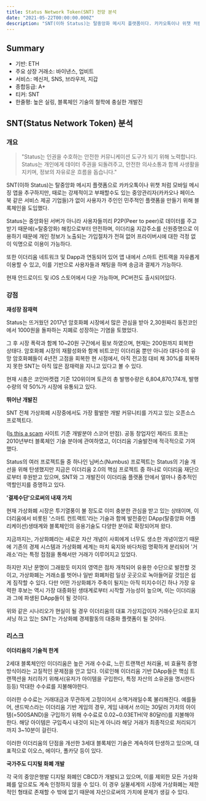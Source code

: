 ```yaml
---
title: Status Network Token(SNT) 전망 분석
date: "2021-05-22T00:00:00.000Z"
description: "SNT(이하 Status)는 탈중앙화 메시지 플랫폼이다. 카카오톡이나 위챗 처럼 모바일 메시징 앱을 추구하지만, 강제적이고 부패할 수 있는 중앙 관리 체제가 없이 사용자가 곧 주체인 민주적인 플랫폼을 만들기 위해 블록체인의 탈중앙화 기술을 도입했다."
---
```


## Summary

- 기반: ETH
- 주요 상장 거래소: 바이낸스, 업비트
- 서비스: 메신저, SNS, 브라우저, 지갑
- 종합등급: A+
- 티커: SNT
- 한줄평: 높은 실링, 블록체인 기술의 철학에 충실한 개발진

## SNT(Status Network Token) 분석

### 개요

> "Status는 인권을 수호하는 안전한 커뮤니케이션 도구가 되기 위해 노력합니다. Status는 개인에게 데이터 주권을 되돌려주고, 안전한 의사소통과 함께 사생활을 지키며, 정보의 자유로운 흐름을 돕습니다."

SNT(이하 Status)는 탈중앙화 메시지 플랫폼으로 카카오톡이나 위챗 처럼 모바일 메시징 앱을 추구하지만, 때로는 강제적이고 부패할수도 있는 중앙관리자(카카오나 페이스북 같은 서비스 제공 기업들)가 없이 사용자가 주인인 민주적인 플랫폼을 만들기 위해 블록체인을 도입했다.

Status는 중앙화된 서버가 아니라 사용자들끼리 P2P(Peer to peer)로 데이터를 주고받기 때문에(=탈중앙화) 해킹으로부터 안전하며, 이더리움 지갑주소를 신원증명으로 이용하기 때문에 개인 정보가 노출되는 가입절차가 전혀 없어 프라이버시에 대한 걱정 없이 익명으로 이용이 가능하다.

또한 이더리움 네트워크 및 Dapp과 연동되어 있어 앱 내에서 스마트 컨트랙을 자유롭게 이용할 수 있고, 이를 기반으로 사용자들과 채팅을 하며 송금과 결제가 가능하다.

현재 안드로이드 및 iOS 스토어에서 다운 가능하며, PC버전도 출시되어있다.

### 강점

**재성장 잠재력**

Status는 뜨거웠던 2017년 암호화폐 시장에서 많은 관심을 받아 2,30원짜리 동전코인에서 1000원을 돌파하는 지폐로 성장하는 기염을 토했었다.

그 후 시장 폭락과 함께 10~20원 구간에서 횡보 하였으며, 현재는 200원까지 회복한 상태다. 암호화폐 시장의 재활성화와 함께 비트코인 이더리움 뿐만 아니라 대다수의 유망 암호화폐들이 4년전 고점을 회복한 현 시점에서, 아직 전고점 대비 채 30%를 회복하지 못한 SNT는 아직 많은 잠재력을 지니고 있다고 볼 수 있다.

현재 시총은 코인마켓캡 기준 120위이며 토큰의 총 발행수량은 6,804,870,174개, 발행수량의 약 50%가 시장에 유통되고 있다.

**뛰어난 개발진**

SNT 전체 가상화폐 시장중에서도 가장 활발한 개발 커뮤니티를 가지고 있는 오픈소스 프로젝트다.

([Is this a scam](https://isthiscoinascam.com/) 사이트 기준 개발분야 스코어 만점). 공동 창업자인 제라드 호프는 2010년부터 블록체인 기술 분야에 관여하였고, 이더리움 기술발전에 적극적으로 기여했다.

Status의 여러 프로젝트들 중 하나인 님버스(Numbus) 프로젝트는 Status의 기술 개선을 위해 탄생했지만 지금은 이더리움 2.0의 핵심 프로젝트 중 하나로 이더리움 재단으로부터 후원받고 있으며, SNT와 그 개발진이 이더리움 플랫폼 안에서 얼마나 중추적인 역할인지를 증명하고 있다.

**'결제수단'으로써의 내재 가치**

현재 가상화폐 시장은 투기열풍이 불 정도로 이미 충분한 관심을 받고 있는 상태이며, 이더리움에서 비롯된 '스마트 컨트랙트'라는 기술과 함께 발전중인 DApp(탈중앙화 어플리케이션)생태계와 블록체인의 응용기술도 다양한 분야로 확장되어져 왔다.

지금까지는, 가상화폐라는 새로운 자산 개념이 사회에게 너무도 생소한 개념이었기 때문에 기존의 경제 시스템과 가상화폐 세계는 마치 육지와 바다처럼 명확하게 분리되어 '거래소'라는 특정 접점을 통해서만 거래가 이루어지고 있었다.

하지만 지난 문명이 그래왔듯 미지의 영역은 점차 개척되어 유용한 수단으로 발전할 것이고, 가상화폐는 거래소를 벗어나 일반 화폐처럼 일상 곳곳으로 녹아들어갈 것임은 쉽게 짐작할 수 있다. 다만 어떤 가상화폐가 주축이 될지는 아직 미지수이긴 하나 가장 유력한 후보는 역시 가장 대중화된 생태계로부터 시작할 가능성이 높으며, 이는 이더리움과 그에 파생된 DApp들이 될 것이다.

위와 같은 시나리오가 현실이 될 경우 이더리움의 대표 가상지갑이자 거래수단으로 포지셔닝 하고 있는 SNT는 가상화폐 경제활동의 대중화 플랫폼이 될 것이다.

### 리스크

**이더리움의 기술적 한계**

2세대 블록체인인 이더리움은 높은 거래 수수료, 느린 트랜잭션 처리율, 비 효율적 증명방식이라는 고질적인 문제점을 안고 있다. 이로인해 이더리움 기반 DApp들은 핵심 트랜잭션을 처리하기 위해서(유저가 아이템을 구입한다, 특정 자산의 소유권을 명시한다 등등) 막대한 수수료를 지불해야한다.

이러한 수수료는 거래대금과 무관하게 고정이어서 소액거래일수록 불리해진다. 예를들어, 샌드박스라는 이더리움 기반 게임의 경우, 게임 내에서 쓰이는 30달러 가치의 아이템(=500SAND)을 구입하기 위해 수수료로 0.02~0.03ETH(약 80달러)를 지불해야 한다. 해당 아이템은 구입즉시 내것이 되는게 아니라 해당 거래가 최종적으로 처리되기까지 3~10분이 걸린다.

이러한 이더리움의 단점을 개선한 3세대 블록체인 기술은 계속하여 탄생하고 있으며, 대표적으로 이오스, 에이다, 폴카닷 등이 있다.

**국가주도 디지털 화폐 개발**

각 국의 중앙은행발 디지털 화폐인 CBCD가 개발되고 있으며, 이를 제외한 모든 가상화폐를 앞으로도 계속 인정하지 않을 수 있다. 이 경우 실물세계의 시장에 가상화폐는 제한적인 형태로 존재할 수 밖에 없기 때문에 자산으로써의 가치에 문제가 생길 수 있다.
